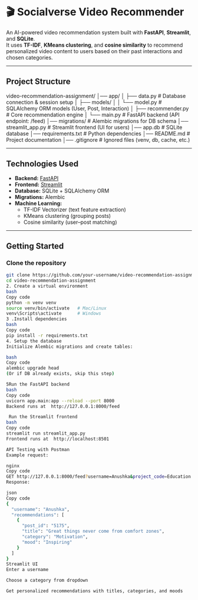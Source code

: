 # 🎬 Socialverse Video Recommender

An AI-powered video recommendation system built with **FastAPI**, **Streamlit**, and **SQLite**.  
It uses **TF-IDF**, **KMeans clustering**, and **cosine similarity** to recommend personalized video content to users based on their past interactions and chosen categories.

---

##  Project Structure

video-recommendation-assignment/
│── app/
│ ├── data.py # Database connection & session setup
│ ├── models/
│ │ └── model.py # SQLAlchemy ORM models (User, Post, Interaction)
│ ├── recommender.py # Core recommendation engine
│ └── main.py # FastAPI backend (API endpoint: /feed)
│── migrations/ # Alembic migrations for DB schema
│── streamlit_app.py # Streamlit frontend (UI for users)
│── app.db # SQLite database
│── requirements.txt # Python dependencies
│── README.md # Project documentation
│── .gitignore # Ignored files (venv, db, cache, etc.)


---

## Technologies Used

- **Backend:** [FastAPI](https://fastapi.tiangolo.com/)
- **Frontend:** [Streamlit](https://streamlit.io/)
- **Database:** SQLite + SQLAlchemy ORM
- **Migrations:** Alembic
- **Machine Learning:** 
  - TF-IDF Vectorizer (text feature extraction)
  - KMeans clustering (grouping posts)
  - Cosine similarity (user–post matching)

---

##  Getting Started

###  Clone the repository
```bash
git clone https://github.com/your-username/video-recommendation-assignment.git
cd video-recommendation-assignment
2. Create a virtual environment
bash
Copy code
python -m venv venv
source venv/bin/activate   # Mac/Linux
venv\Scripts\activate      # Windows
3 .Install dependencies
bash
Copy code
pip install -r requirements.txt
4️. Setup the database
Initialize Alembic migrations and create tables:

bash
Copy code
alembic upgrade head
(Or if DB already exists, skip this step)

5Run the FastAPI backend
bash
Copy code
uvicorn app.main:app --reload --port 8000
Backend runs at  http://127.0.0.1:8000/feed

 Run the Streamlit frontend
bash
Copy code
streamlit run streamlit_app.py
Frontend runs at  http://localhost:8501

API Testing with Postman
Example request:

nginx
Copy code
GET http://127.0.0.1:8000/feed?username=Anushka&project_code=Education
Response:

json
Copy code
{
  "username": "Anushka",
  "recommendations": [
    {
      "post_id": "5175",
      "title": "Great things never come from comfort zones",
      "category": "Motivation",
      "mood": "Inspiring"
    }
  ]
}
Streamlit UI
Enter a username

Choose a category from dropdown

Get personalized recommendations with titles, categories, and moods

